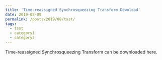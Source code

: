 ```yaml
---
title: 'Time-reassigned Synchrosqueezing Transform Download'
date: 2019-08-09
permalink: /posts/2019/08/tsst/
tags:
  - tsst
  - category1
  - category2
---
```


Time-reassigned Synchrosqueezing Transform can be downloaded<a herf="Dong-He.github.io/files/tsst/time_synsq_stft_fw.m"> here.

